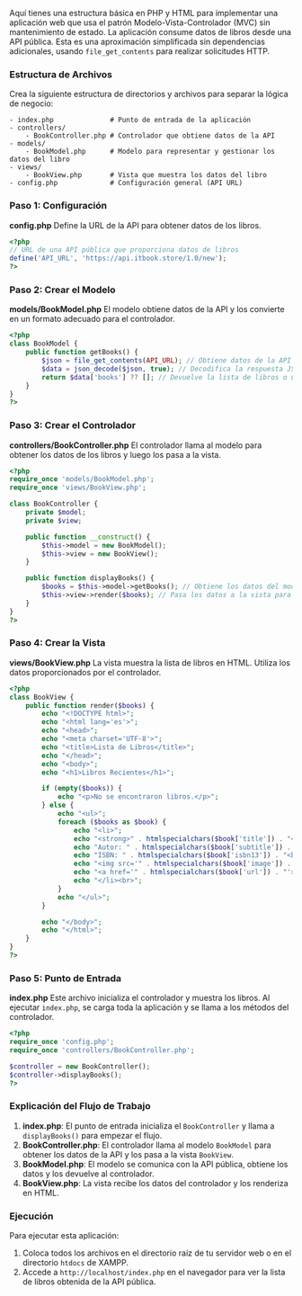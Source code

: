 Aquí tienes una estructura básica en PHP y HTML para implementar una aplicación web que usa el patrón Modelo-Vista-Controlador (MVC) sin mantenimiento de estado. La aplicación consume datos de libros desde una API pública. Esta es una aproximación simplificada sin dependencias adicionales, usando `file_get_contents` para realizar solicitudes HTTP.

### Estructura de Archivos

Crea la siguiente estructura de directorios y archivos para separar la lógica de negocio:

```
- index.php              # Punto de entrada de la aplicación
- controllers/
    - BookController.php # Controlador que obtiene datos de la API
- models/
    - BookModel.php      # Modelo para representar y gestionar los datos del libro
- views/
    - BookView.php       # Vista que muestra los datos del libro
- config.php             # Configuración general (API URL)
```

### Paso 1: Configuración

**config.php**
Define la URL de la API para obtener datos de los libros.

```php
<?php
// URL de una API pública que proporciona datos de libros
define('API_URL', 'https://api.itbook.store/1.0/new');
?>
```

### Paso 2: Crear el Modelo

**models/BookModel.php**
El modelo obtiene datos de la API y los convierte en un formato adecuado para el controlador.

```php
<?php
class BookModel {
    public function getBooks() {
        $json = file_get_contents(API_URL); // Obtiene datos de la API
        $data = json_decode($json, true); // Decodifica la respuesta JSON
        return $data['books'] ?? []; // Devuelve la lista de libros o un array vacío si no hay datos
    }
}
?>
```

### Paso 3: Crear el Controlador

**controllers/BookController.php**
El controlador llama al modelo para obtener los datos de los libros y luego los pasa a la vista.

```php
<?php
require_once 'models/BookModel.php';
require_once 'views/BookView.php';

class BookController {
    private $model;
    private $view;

    public function __construct() {
        $this->model = new BookModel();
        $this->view = new BookView();
    }

    public function displayBooks() {
        $books = $this->model->getBooks(); // Obtiene los datos del modelo
        $this->view->render($books); // Pasa los datos a la vista para mostrarlos
    }
}
?>
```

### Paso 4: Crear la Vista

**views/BookView.php**
La vista muestra la lista de libros en HTML. Utiliza los datos proporcionados por el controlador.

```php
<?php
class BookView {
    public function render($books) {
        echo "<!DOCTYPE html>";
        echo "<html lang='es'>";
        echo "<head>";
        echo "<meta charset='UTF-8'>";
        echo "<title>Lista de Libros</title>";
        echo "</head>";
        echo "<body>";
        echo "<h1>Libros Recientes</h1>";

        if (empty($books)) {
            echo "<p>No se encontraron libros.</p>";
        } else {
            echo "<ul>";
            foreach ($books as $book) {
                echo "<li>";
                echo "<strong>" . htmlspecialchars($book['title']) . "</strong><br>";
                echo "Autor: " . htmlspecialchars($book['subtitle']) . "<br>";
                echo "ISBN: " . htmlspecialchars($book['isbn13']) . "<br>";
                echo "<img src='" . htmlspecialchars($book['image']) . "' alt='Portada'><br>";
                echo "<a href='" . htmlspecialchars($book['url']) . "'>Más información</a>";
                echo "</li><br>";
            }
            echo "</ul>";
        }

        echo "</body>";
        echo "</html>";
    }
}
?>
```

### Paso 5: Punto de Entrada

**index.php**
Este archivo inicializa el controlador y muestra los libros. Al ejecutar `index.php`, se carga toda la aplicación y se llama a los métodos del controlador.

```php
<?php
require_once 'config.php';
require_once 'controllers/BookController.php';

$controller = new BookController();
$controller->displayBooks();
?>
```

### Explicación del Flujo de Trabajo

1. **index.php**: El punto de entrada inicializa el `BookController` y llama a `displayBooks()` para empezar el flujo.
2. **BookController.php**: El controlador llama al modelo `BookModel` para obtener los datos de la API y los pasa a la vista `BookView`.
3. **BookModel.php**: El modelo se comunica con la API pública, obtiene los datos y los devuelve al controlador.
4. **BookView.php**: La vista recibe los datos del controlador y los renderiza en HTML.

### Ejecución

Para ejecutar esta aplicación:

1. Coloca todos los archivos en el directorio raíz de tu servidor web o en el directorio `htdocs` de XAMPP.
2. Accede a `http://localhost/index.php` en el navegador para ver la lista de libros obtenida de la API pública.
